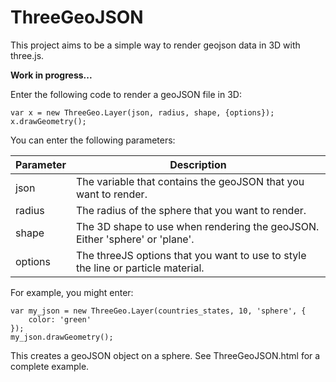 ThreeGeoJSON
=======================

This project aims to be a simple way to render geojson data in 3D with three.js.

**Work in progress...**

Enter the following code to render a geoJSON file in 3D:
```
var x = new ThreeGeo.Layer(json, radius, shape, {options});
x.drawGeometry();
```
You can enter the following parameters: 

| Parameter | Description |
| ------------- | ----------- |
| json | The variable that contains the geoJSON that you want to render. |
| radius | The radius of the sphere that you want to render. |
| shape | The 3D shape to use when rendering the geoJSON. Either 'sphere' or 'plane'. |
| options | The threeJS options that you want to use to style the line or particle material. |

For example, you might enter:
```
var my_json = new ThreeGeo.Layer(countries_states, 10, 'sphere', {
    color: 'green'
});
my_json.drawGeometry();
```

This creates a geoJSON object on a sphere. See ThreeGeoJSON.html for a complete example.

